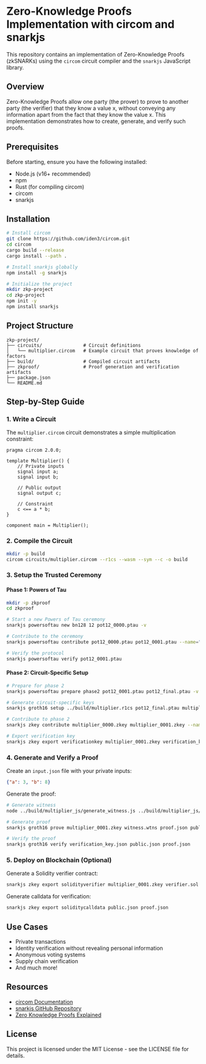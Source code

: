 # Zero-Knowledge Proofs Implementation with circom and snarkjs

This repository contains an implementation of Zero-Knowledge Proofs (zkSNARKs) using the `circom` circuit compiler and the `snarkjs` JavaScript library.

## Overview

Zero-Knowledge Proofs allow one party (the prover) to prove to another party (the verifier) that they know a value x, without conveying any information apart from the fact that they know the value x. This implementation demonstrates how to create, generate, and verify such proofs.

## Prerequisites

Before starting, ensure you have the following installed:

- Node.js (v16+ recommended)
- npm
- Rust (for compiling circom)
- circom
- snarkjs

## Installation

```bash
# Install circom
git clone https://github.com/iden3/circom.git
cd circom
cargo build --release
cargo install --path .

# Install snarkjs globally
npm install -g snarkjs

# Initialize the project
mkdir zkp-project
cd zkp-project
npm init -y
npm install snarkjs
```

## Project Structure

```
zkp-project/
├── circuits/               # Circuit definitions
│   └── multiplier.circom   # Example circuit that proves knowledge of factors
├── build/                  # Compiled circuit artifacts
├── zkproof/                # Proof generation and verification artifacts
├── package.json
└── README.md
```

## Step-by-Step Guide

### 1. Write a Circuit

The `multiplier.circom` circuit demonstrates a simple multiplication constraint:

```circom
pragma circom 2.0.0;

template Multiplier() {
    // Private inputs
    signal input a;
    signal input b;
    
    // Public output
    signal output c;
    
    // Constraint
    c <== a * b;
}

component main = Multiplier();
```

### 2. Compile the Circuit

```bash
mkdir -p build
circom circuits/multiplier.circom --r1cs --wasm --sym --c -o build
```

### 3. Setup the Trusted Ceremony

#### Phase 1: Powers of Tau
```bash
mkdir -p zkproof
cd zkproof

# Start a new Powers of Tau ceremony
snarkjs powersoftau new bn128 12 pot12_0000.ptau -v

# Contribute to the ceremony
snarkjs powersoftau contribute pot12_0000.ptau pot12_0001.ptau --name="First contribution" -v

# Verify the protocol
snarkjs powersoftau verify pot12_0001.ptau
```

#### Phase 2: Circuit-Specific Setup
```bash
# Prepare for phase 2
snarkjs powersoftau prepare phase2 pot12_0001.ptau pot12_final.ptau -v

# Generate circuit-specific keys
snarkjs groth16 setup ../build/multiplier.r1cs pot12_final.ptau multiplier_0000.zkey

# Contribute to phase 2
snarkjs zkey contribute multiplier_0000.zkey multiplier_0001.zkey --name="First contribution" -v

# Export verification key
snarkjs zkey export verificationkey multiplier_0001.zkey verification_key.json
```

### 4. Generate and Verify a Proof

Create an `input.json` file with your private inputs:
```json
{"a": 3, "b": 8}
```

Generate the proof:
```bash
# Generate witness
node ../build/multiplier_js/generate_witness.js ../build/multiplier_js/multiplier.wasm input.json witness.wtns

# Generate proof
snarkjs groth16 prove multiplier_0001.zkey witness.wtns proof.json public.json

# Verify the proof
snarkjs groth16 verify verification_key.json public.json proof.json
```

### 5. Deploy on Blockchain (Optional)

Generate a Solidity verifier contract:
```bash
snarkjs zkey export solidityverifier multiplier_0001.zkey verifier.sol
```

Generate calldata for verification:
```bash
snarkjs zkey export soliditycalldata public.json proof.json
```

## Use Cases

- Private transactions
- Identity verification without revealing personal information
- Anonymous voting systems
- Supply chain verification
- And much more!

## Resources

- [circom Documentation](https://docs.circom.io/)
- [snarkjs GitHub Repository](https://github.com/iden3/snarkjs)
- [Zero Knowledge Proofs Explained](https://zkp.science/)

## License

This project is licensed under the MIT License - see the LICENSE file for details.